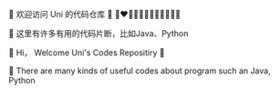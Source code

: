 🥰 欢迎访问 Uni 的代码仓库 🥰
🤎❤️💛🖤💖💜💙💛💖💙🤎🖤

🤟 这里有许多有用的代码片断，比如Java、Python




🥰 Hi， Welcome Uni's Codes Repositiry 🥰


🤟 There are many kinds of useful codes about program such an Java, Python
